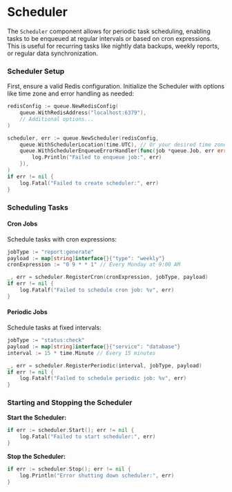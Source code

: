 # Scheduler

The `Scheduler` component allows for periodic task scheduling, enabling tasks to be enqueued at regular intervals or based on cron expressions. This is useful for recurring tasks like nightly data backups, weekly reports, or regular data synchronization.

### Scheduler Setup

First, ensure a valid Redis configuration. Initialize the Scheduler with options like time zone and error handling as needed:

```go
redisConfig := queue.NewRedisConfig(
    queue.WithRedisAddress("localhost:6379"),
    // Additional options...
)

scheduler, err := queue.NewScheduler(redisConfig,
    queue.WithSchedulerLocation(time.UTC), // Or your desired time zone
    queue.WithSchedulerEnqueueErrorHandler(func(job *queue.Job, err error) {
        log.Println("Failed to enqueue job:", err)
    }),
)
if err != nil {
    log.Fatal("Failed to create scheduler:", err)
}
```

### Scheduling Tasks

#### Cron Jobs

Schedule tasks with cron expressions:

```go
jobType := "report:generate"
payload := map[string]interface{}{"type": "weekly"}
cronExpression := "0 9 * * 1" // Every Monday at 9:00 AM

_, err = scheduler.RegisterCron(cronExpression, jobType, payload)
if err != nil {
    log.Fatalf("Failed to schedule cron job: %v", err)
}
```

#### Periodic Jobs

Schedule tasks at fixed intervals:

```go
jobType := "status:check"
payload := map[string]interface{}{"service": "database"}
interval := 15 * time.Minute // Every 15 minutes

_, err = scheduler.RegisterPeriodic(interval, jobType, payload)
if err != nil {
    log.Fatalf("Failed to schedule periodic job: %v", err)
}
```

### Starting and Stopping the Scheduler

**Start the Scheduler:**

```go
if err := scheduler.Start(); err != nil {
    log.Fatal("Failed to start scheduler:", err)
}
```

**Stop the Scheduler:**

```go
if err := scheduler.Stop(); err != nil {
    log.Println("Error shutting down scheduler:", err)
}
```
